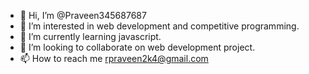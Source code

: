 - 👋 Hi, I’m @Praveen345687687
- 👀 I’m interested in web development and competitive programming.
- 🌱 I’m currently learning javascript.
- 💞️ I’m looking to collaborate on web development project.
- 📫 How to reach me rpraveen2k4@gmail.com

<!---
Praveen345687687/Praveen345687687 is a ✨ special ✨ repository because its `README.md` (this file) appears on your GitHub profile.
You can click the Preview link to take a look at your changes.
--->
